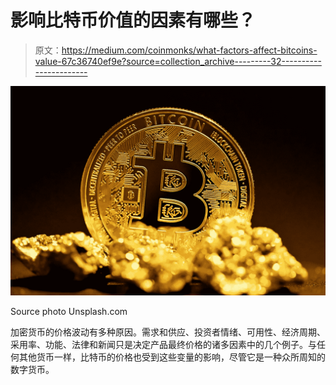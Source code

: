 # 影响比特币价值的因素有哪些？

> 原文：<https://medium.com/coinmonks/what-factors-affect-bitcoins-value-67c36740ef9e?source=collection_archive---------32----------------------->

![](img/feb7056cd581d3c555b713d65d97e502.png)

Source photo Unsplash.com

加密货币的价格波动有多种原因。需求和供应、投资者情绪、可用性、经济周期、采用率、功能、法律和新闻只是决定产品最终价格的诸多因素中的几个例子。与任何其他货币一样，比特币的价格也受到这些变量的影响，尽管它是一种众所周知的数字货币。